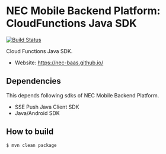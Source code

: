 NEC Mobile Backend Platform: CloudFunctions Java SDK
====================================================

[![Build Status](https://travis-ci.org/nec-baas/cloudfn-java-sdk.svg?branch=7.5%2Fdevelop)](https://travis-ci.org/nec-baas/cloudfn-java-sdk)

Cloud Functions Java SDK.

* Website: https://nec-baas.github.io/

Dependencies
------------

This depends following sdks of NEC Mobile Backend Platform.

* SSE Push Java Client SDK
* Java/Android SDK

How to build
------------

    $ mvn clean package
